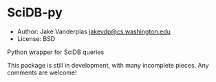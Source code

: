 SciDB-py
========
- Author: Jake Vanderplas <jakevdp@cs.washington.edu>
- License: BSD

Python wrapper for SciDB queries

This package is still in development, with many incomplete pieces.  Any
comments are welcome!
